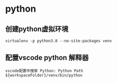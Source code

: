 # python

## 创建python虚拟环境
```shell
virtualenv -p python3.8 --no-site-packages venv
```
## 配置vscode python 解释器
```shell
vscode配置中搜索 Python: Python Path
${workspaceFolder}/venv/bin/python
```